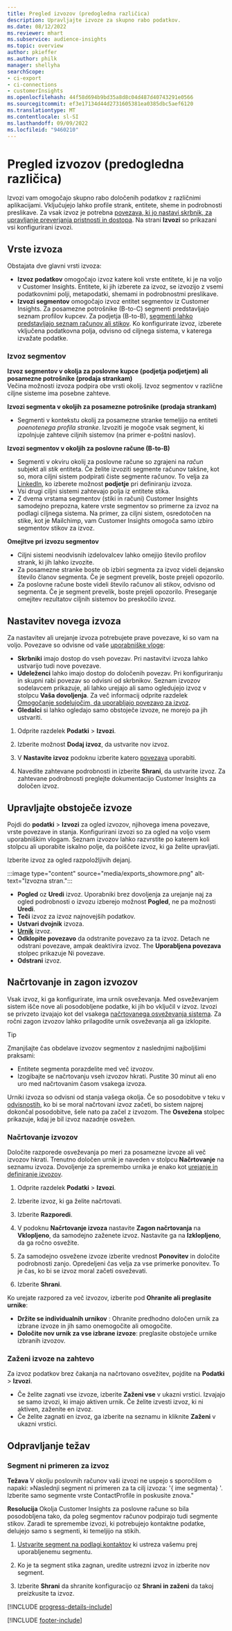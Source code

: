 ```yaml
---
title: Pregled izvozov (predogledna različica)
description: Upravljajte izvoze za skupno rabo podatkov.
ms.date: 08/12/2022
ms.reviewer: mhart
ms.subservice: audience-insights
ms.topic: overview
author: pkieffer
ms.author: philk
manager: shellyha
searchScope:
- ci-export
- ci-connections
- customerInsights
ms.openlocfilehash: 44f58d694b9bd35a8d8c04d487d40743291e0566
ms.sourcegitcommit: ef3e17134d44d2731605381ea0385dbc5aef6120
ms.translationtype: MT
ms.contentlocale: sl-SI
ms.lasthandoff: 09/09/2022
ms.locfileid: "9460210"
---
```

# <a name="exports-preview-overview"></a>Pregled izvozov (predogledna različica)

 Izvozi vam omogočajo skupno rabo določenih podatkov z različnimi aplikacijami. Vključujejo lahko profile strank, entitete, sheme in podrobnosti preslikave. Za vsak izvoz je potrebna [povezava, ki jo nastavi skrbnik, za upravljanje preverjanja pristnosti in dostopa](connections.md). Na strani **Izvozi** so prikazani vsi konfigurirani izvozi.

## <a name="export-types"></a>Vrste izvoza

Obstajata dve glavni vrsti izvoza:  

- **Izvoz podatkov** omogočajo izvoz katere koli vrste entitete, ki je na voljo v Customer Insights. Entitete, ki jih izberete za izvoz, se izvozijo z vsemi podatkovnimi polji, metapodatki, shemami in podrobnostmi preslikave.
- **Izvozi segmentov** omogočajo izvoz entitet segmentov iz Customer Insights. Za posamezne potrošnike (B-to-C) segmenti predstavljajo seznam profilov kupcev. Za podjetja (B-to-B), [segmenti lahko predstavljajo seznam računov ali stikov](segment-builder.md#create-a-new-segment-with-segment-builder). Ko konfigurirate izvoz, izberete vključena podatkovna polja, odvisno od ciljnega sistema, v katerega izvažate podatke.

### <a name="export-segments"></a>Izvoz segmentov

**Izvoz segmentov v okolja za poslovne kupce (podjetja podjetjem) ali posamezne potrošnike (prodaja strankam)**  
Večina možnosti izvoza podpira obe vrsti okolij. Izvoz segmentov v različne ciljne sisteme ima posebne zahteve. 

**Izvozi segmenta v okoljih za posamezne potrošnike (prodaja strankam)**  
- Segmenti v kontekstu okolij za posamezne stranke temeljijo na entiteti *poenotenega profila stranke*. Izvoziti je mogoče vsak segment, ki izpolnjuje zahteve ciljnih sistemov (na primer e-poštni naslov).

**Izvozi segmentov v okoljih za poslovne račune (B-to-B)**  
- Segmenti v okviru okolij za poslovne račune so zgrajeni na *račun* subjekt ali *stik* entiteta. Če želite izvoziti segmente računov takšne, kot so, mora ciljni sistem podpirati čiste segmente računov. To velja za [LinkedIn](export-linkedin-ads.md), ko izberete možnost **podjetje** pri definiranju izvoza.
- Vsi drugi ciljni sistemi zahtevajo polja iz entitete stika.
- Z dvema vrstama segmentov (stiki in računi) Customer Insights samodejno prepozna, katere vrste segmentov so primerne za izvoz na podlagi ciljnega sistema. Na primer, za ciljni sistem, osredotočen na stike, kot je Mailchimp, vam Customer Insights omogoča samo izbiro segmentov stikov za izvoz.

**Omejitve pri izvozu segmentov**  
- Ciljni sistemi neodvisnih izdelovalcev lahko omejijo število profilov strank, ki jih lahko izvozite. 
- Za posamezne stranke boste ob izbiri segmenta za izvoz videli dejansko število članov segmenta. Če je segment prevelik, boste prejeli opozorilo. 
- Za poslovne račune boste videli število računov ali stikov, odvisno od segmenta. Če je segment prevelik, boste prejeli opozorilo. Preseganje omejitev rezultatov ciljnih sistemov bo preskočilo izvoz.

## <a name="set-up-a-new-export"></a>Nastavitev novega izvoza

Za nastavitev ali urejanje izvoza potrebujete prave povezave, ki so vam na voljo. Povezave so odvisne od vaše [uporabniške vloge](permissions.md):
- **Skrbniki** imajo dostop do vseh povezav. Pri nastavitvi izvoza lahko ustvarijo tudi nove povezave.
- **Udeleženci** lahko imajo dostop do določenih povezav. Pri konfiguriranju in skupni rabi povezav so odvisni od skrbnikov. Seznam izvozov sodelavcem prikazuje, ali lahko urejajo ali samo ogledujejo izvoz v stolpcu **Vaša dovoljenja**. Za več informacij odprite razdelek [Omogočanje sodelujočim, da uporabljajo povezavo za izvoz](connections.md#allow-contributors-to-use-a-connection-for-exports).
- **Gledalci** si lahko ogledajo samo obstoječe izvoze, ne morejo pa jih ustvariti.

1. Odprite razdelek **Podatki** > **Izvozi**.

1. Izberite možnost **Dodaj izvoz**, da ustvarite nov izvoz.

1. V **Nastavite izvoz** podoknu izberite katero [povezava](connections.md) uporabiti.

1. Navedite zahtevane podrobnosti in izberite **Shrani**, da ustvarite izvoz. Za zahtevane podrobnosti preglejte dokumentacijo Customer Insights za določen izvoz.

## <a name="manage-existing-exports"></a>Upravljajte obstoječe izvoze

Pojdi do **podatki** > **Izvozi** za ogled izvozov, njihovega imena povezave, vrste povezave in stanja. Konfigurirani izvozi so za ogled na voljo vsem uporabniškim vlogam. Seznam izvozov lahko razvrstite po katerem koli stolpcu ali uporabite iskalno polje, da poiščete izvoz, ki ga želite upravljati.

Izberite izvoz za ogled razpoložljivih dejanj.

:::image type="content" source="media/exports_showmore.png" alt-text="Izvozna stran.":::

- **Pogled** oz **Uredi** izvoz. Uporabniki brez dovoljenja za urejanje naj za ogled podrobnosti o izvozu izberejo možnost **Pogled**, ne pa možnosti **Uredi**.
- **Teči** izvoz za izvoz najnovejših podatkov.
- **Ustvari dvojnik** izvoza.
- **[Urnik](#schedule-and-run-exports)** izvoz.
- **Odklopite povezavo** da odstranite povezavo za ta izvoz. Detach ne odstrani povezave, ampak deaktivira izvoz. The **Uporabljena povezava** stolpec prikazuje Ni povezave.
- **Odstrani** izvoz.

## <a name="schedule-and-run-exports"></a>Načrtovanje in zagon izvozov

Vsak izvoz, ki ga konfigurirate, ima urnik osveževanja. Med osveževanjem sistem išče nove ali posodobljene podatke, ki jih bo vključil v izvoz. Izvozi se privzeto izvajajo kot del vsakega [načrtovanega osveževanja sistema](schedule-refresh.md). Za ročni zagon izvozov lahko prilagodite urnik osveževanja ali ga izklopite.

> [!TIP]
> Zmanjšajte čas obdelave izvozov segmentov z naslednjimi najboljšimi praksami:
> - Entitete segmenta porazdelite med več izvozov.
> - Izogibajte se načrtovanju vseh izvozov hkrati. Pustite 30 minut ali eno uro med načrtovanim časom vsakega izvoza.

Urniki izvoza so odvisni od stanja vašega okolja. Če so posodobitve v teku v [odvisnostih](system.md#refresh-processes), ko bi se moral načrtovani izvoz začeti, bo sistem najprej dokončal posodobitve, šele nato pa začel z izvozom. The **Osvežena** stolpec prikazuje, kdaj je bil izvoz nazadnje osvežen.

### <a name="schedule-exports"></a>Načrtovanje izvozov

Določite razporede osveževanja po meri za posamezne izvoze ali več izvozov hkrati. Trenutno določen urnik je naveden v stolpcu **Načrtovanje** na seznamu izvoza. Dovoljenje za spremembo urnika je enako kot [urejanje in definiranje izvozov](export-destinations.md#set-up-a-new-export).

1. Odprite razdelek **Podatki** > **Izvozi**.

1. Izberite izvoz, ki ga želite načrtovati.

1. Izberite **Razporedi**.

1. V podoknu **Načrtovanje izvoza** nastavite **Zagon načrtovanja** na **Vklopljeno**, da samodejno zaženete izvoz. Nastavite ga na **Izklopljeno**, da ga ročno osvežite.

1. Za samodejno osvežene izvoze izberite vrednost **Ponovitev** in določite podrobnosti zanjo. Opredeljeni čas velja za vse primerke ponovitev. To je čas, ko bi se izvoz moral začeti osveževati.

1. Izberite **Shrani**.

Ko urejate razpored za več izvozov, izberite pod **Ohranite ali preglasite urnike**:

- **Držite se individualnih urnikov** : Ohranite predhodno določen urnik za izbrane izvoze in jih samo onemogočite ali omogočite.
- **Določite nov urnik za vse izbrane izvoze**: preglasite obstoječe urnike izbranih izvozov.

### <a name="run-exports-on-demand"></a>Zaženi izvoze na zahtevo

Za izvoz podatkov brez čakanja na načrtovano osvežitev, pojdite na **Podatki** > **Izvozi**.

- Če želite zagnati vse izvoze, izberite **Zaženi vse** v ukazni vrstici. Izvajajo se samo izvozi, ki imajo aktiven urnik. Če želite izvesti izvoz, ki ni aktiven, zaženite en izvoz.
- Če želite zagnati en izvoz, ga izberite na seznamu in kliknite **Zaženi** v ukazni vrstici.

## <a name="troubleshooting"></a>Odpravljanje težav

### <a name="segment-not-eligible-for-export"></a>Segment ni primeren za izvoz

**Težava** V okolju poslovnih računov vaši izvozi ne uspejo s sporočilom o napaki: »Naslednji segment ni primeren za ta cilj izvoza: '{ ime segmenta} '. Izberite samo segmente vrste ContactProfile in poskusite znova."

**Resolucija** Okolja Customer Insights za poslovne račune so bila posodobljena tako, da poleg segmentov računov podpirajo tudi segmente stikov. Zaradi te spremembe izvozi, ki potrebujejo kontaktne podatke, delujejo samo s segmenti, ki temeljijo na stikih.

1. [Ustvarite segment na podlagi kontaktov](segment-builder.md) ki ustreza vašemu prej uporabljenemu segmentu.

1. Ko je ta segment stika zagnan, uredite ustrezni izvoz in izberite nov segment.

1. Izberite **Shrani** da shranite konfiguracijo oz **Shrani in zaženi** da takoj preizkusite ta izvoz.

[!INCLUDE [progress-details-include](includes/progress-details-pane.md)]


[!INCLUDE [footer-include](includes/footer-banner.md)]
